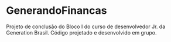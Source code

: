 # GenerandoFinancas
Projeto de conclusão do Bloco I do curso de desenvolvedor Jr. da Generation Brasil. Código projetado e desenvolvido em grupo.

